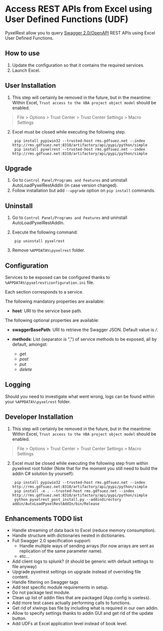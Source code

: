 Access REST APIs from Excel using User Defined Functions (UDF)
==============================================================
PyxelRest allow you to query [Swagger 2.0/OpenAPI](https://www.openapis.org) REST APIs using Excel User Defined Functions.

How to use
----------

1. Update the configuration so that it contains the required services.
2. Launch Excel.

User Installation
------------

1. This step will certainly be removed in the future, but in the meantime: Within Excel, ``Trust access to the VBA project object model`` should be enabled.
> File > Options > Trust Center > Trust Center Settings > Macro Settings
2. Excel must be closed while executing the following step.

        pip install pypiwin32 --trusted-host rms.gdfsuez.net --index http://rms.gdfsuez.net:8310/artifactory/api/pypi/python/simple
        pip install pyxelrest --trusted-host rms.gdfsuez.net --index http://rms.gdfsuez.net:8310/artifactory/api/pypi/python/simple

Upgrade
-------

1. Go to ``Control Panel/Programs and Features`` and uninstall AutoLoadPyxelRestAddIn (in case version changed).
2. Follow installation but add ``--upgrade`` option on ``pip install`` commands.

Uninstall
---------

1. Go to ``Control Panel/Programs and Features`` and uninstall AutoLoadPyxelRestAddIn.
2. Execute the following command:

        pip uninstall pyxelrest
3. Remove ``%APPDATA%\pyxelrest`` folder.

Configuration
-------------
Services to be exposed can be configured thanks to ``%APPDATA%\pyxelrest\configuration.ini`` file.

Each section corresponds to a service.

The following mandatory properties are available:

- **host**: URI to the service base path.

The following optional properties are available:

- **swaggerBasePath**: URI to retrieve the Swagger JSON. Default value is */*.
- **methods**: List (separator is ",") of service methods to be exposed, all by default, amongst:

    - *get*
    - *post*
    - *put*
    - *delete*


Logging
-------
Should you need to investigate what went wrong, logs can be found within your ``%APPDATA%\pyxelrest`` folder.

Developer Installation
----------------------

1. This step will certainly be removed in the future, but in the meantime: Within Excel, ``Trust access to the VBA project object model`` should be enabled.
> File > Options > Trust Center > Trust Center Settings > Macro Settings
2. Excel must be closed while executing the following step from within pyxelrest root folder (Note that for the moment you still need to build the addin C# solution by yourself):

        pip install pypiwin32 --trusted-host rms.gdfsuez.net --index http://rms.gdfsuez.net:8310/artifactory/api/pypi/python/simple
        pip install -e . --trusted-host rms.gdfsuez.net --index http://rms.gdfsuez.net:8310/artifactory/api/pypi/python/simple
        python pyxelrest_post_install.py --addindirectory addin/AutoLoadPyxelRestAddIn/bin/Release

Enhancements TODO list
----------------------

- Handle streaming of data back to Excel (reduce memory consumption).
- Handle structure with dictionaries nested in dictionaries.
- Full Swagger 2.0 specification support:
    - Handle multiple ways of sending arrays (for now arrays are sent as replication of the same parameter name).
    - etc...
- Add client logs to splunk? (it should be generic with default settings to file anyway)
- Upgrade pyxelrest settings on upgrade instead of overriding file content.
- Handle filtering on Swagger tags
- Add test specific module requirements in setup.
- Do not package test module.
- Clean up list of addin files that are packaged (App.config is useless).
- Add more test cases actually performing calls to functions.
- Get rid of xlwings bas file by including what is required in our own addin.
- Allow to specify settings thanks to addin GUI and get rid of the update button.
- Add UDFs at Excel application level instead of book level.
